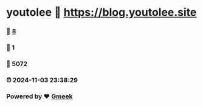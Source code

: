 # youtolee :link: https://blog.youtolee.site 
### :page_facing_up: [8](https://blog.youtolee.site/tag.html) 
### :speech_balloon: 1 
### :hibiscus: 5072 
### :alarm_clock: 2024-11-03 23:38:29 
### Powered by :heart: [Gmeek](https://github.com/Meekdai/Gmeek)
